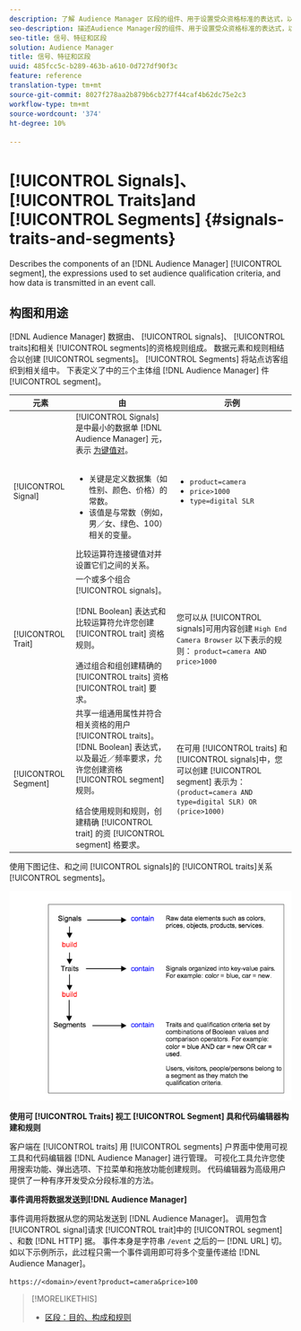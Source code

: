 ```yaml
---
description: 了解 Audience Manager 区段的组件、用于设置受众资格标准的表达式，以及如何在事件调用中传输数据。
seo-description: 描述Audience Manager段的组件、用于设置受众资格标准的表达式，以及在事件呼叫中如何传输数据。
seo-title: 信号、特征和区段
solution: Audience Manager
title: 信号、特征和区段
uuid: 485fcc5c-b289-463b-a610-0d727df90f3c
feature: reference
translation-type: tm+mt
source-git-commit: 8027f278aa2b879b6cb277f44caf4b62dc75e2c3
workflow-type: tm+mt
source-wordcount: '374'
ht-degree: 10%

---
```



# [!UICONTROL Signals]、 [!UICONTROL Traits]and [!UICONTROL Segments] {#signals-traits-and-segments}

Describes the components of an [!DNL Audience Manager] [!UICONTROL segment], the expressions used to set audience qualification criteria, and how data is transmitted in an event call.

## 构图和用途

[!DNL Audience Manager] 数据由、 [!UICONTROL signals]、 [!UICONTROL traits]和相关 [!UICONTROL segments]的资格规则组成。 数据元素和规则相结合以创建 [!UICONTROL segments]。 [!UICONTROL Segments] 将站点访客组织到相关组中。 下表定义了中的三个主体组 [!DNL Audience Manager] 件 [!UICONTROL segment]。

| 元素 | 由 | 示例 |
|---|---|---|
| [!UICONTROL Signal] | [!UICONTROL Signals] 是中最小的数据单 [!DNL Audience Manager] 元，表示 [为键值对](../reference/key-value-pairs-explained.md)。<br><br><ul><li>关键是定义数据集（如性别、颜色、价格）的常数。</li><li>该值是与常数（例如，男／女、绿色、100）相关的变量。</li></ul>比较运算符连接键值对并设置它们之间的关系。 | <ul><li>`product=camera`</li><li>`price>1000`</li><li>`type=digital SLR`</li></ul> |
| [!UICONTROL Trait] | 一个或多个组合 [!UICONTROL signals]。<br><br> [!DNL Boolean] 表达式和比较运算符允许您创建 [!UICONTROL trait] 资格规则。 <br><br>通过组合和组创建精确的 [!UICONTROL traits] 资格 [!UICONTROL trait] 要求。 | 您可以从 [!UICONTROL signals]可用内容创建 `High End Camera Browser` 以下表示的规则： `product=camera AND price>1000` |
| [!UICONTROL Segment] | 共享一组通用属性并符合相关资格的用户 [!UICONTROL traits]。 [!DNL Boolean] 表达式，以及最近／频率要求，允许您创建资格 [!UICONTROL segment] 规则。<br><br> 结合使用规则和规则，创建精确 [!UICONTROL trait] 的资 [!UICONTROL segment] 格要求。 | 在可用 [!UICONTROL traits] 和 [!UICONTROL signals]中，您可以创建 [!UICONTROL segment] 表示为：`(product=camera AND type=digital SLR) OR (price>1000)` |

使用下图记住、和之间 [!UICONTROL signals]的 [!UICONTROL traits]关系 [!UICONTROL segments]。

![](assets/signals-traits-segments.png)

**使用可 [!UICONTROL Traits] 视工 [!UICONTROL Segment] 具和代码编辑器构建和规则**

客户端在 [!UICONTROL traits] 用 [!UICONTROL segments] 户界面中使用可视工具和代码编辑器 [!DNL Audience Manager] 进行管理。 可视化工具允许您使用搜索功能、弹出选项、下拉菜单和拖放功能创建规则。 代码编辑器为高级用户提供了一种有序开发受众分段标准的方法。

**事件调用将数据发送到[!DNL Audience Manager]**

事件调用将数据从您的网站发送到 [!DNL Audience Manager]。 调用包含 [!UICONTROL signal]请求 [!UICONTROL trait]中的 [!UICONTROL segment] 、和数 [!DNL HTTP] 据。 事件本身是字符串 `/event` 之后的一 [!DNL URL] 切。 如以下示例所示，此过程只需一个事件调用即可将多个变量传递给 [!DNL Audience Manager]。

`https://<domain>/event?product=camera&price>100`

>[!MORELIKETHIS]
>
>* [区段：目的、构成和规则](../features/segments/segments-purpose.md)

